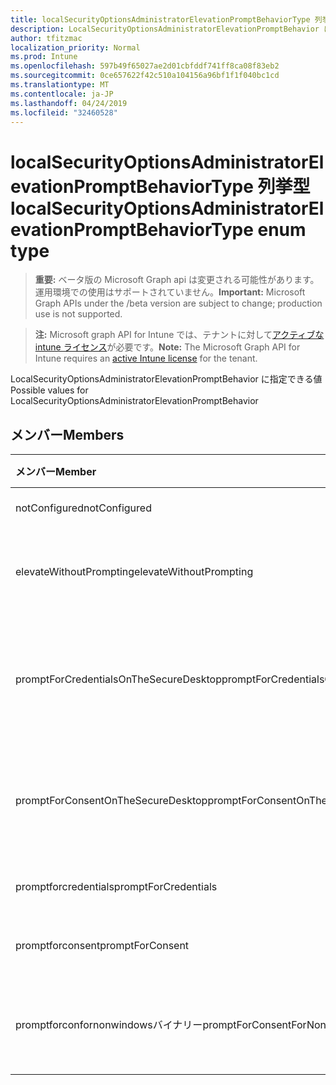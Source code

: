 ```yaml
---
title: localSecurityOptionsAdministratorElevationPromptBehaviorType 列挙型
description: LocalSecurityOptionsAdministratorElevationPromptBehavior に指定できる値
author: tfitzmac
localization_priority: Normal
ms.prod: Intune
ms.openlocfilehash: 597b49f65027ae2d01cbfddf741ff8ca08f83eb2
ms.sourcegitcommit: 0ce657622f42c510a104156a96bf1f1f040bc1cd
ms.translationtype: MT
ms.contentlocale: ja-JP
ms.lasthandoff: 04/24/2019
ms.locfileid: "32460528"
---
```

# <a name="localsecurityoptionsadministratorelevationpromptbehaviortype-enum-type"></a><span data-ttu-id="d1ac2-103">localSecurityOptionsAdministratorElevationPromptBehaviorType 列挙型</span><span class="sxs-lookup"><span data-stu-id="d1ac2-103">localSecurityOptionsAdministratorElevationPromptBehaviorType enum type</span></span>

> <span data-ttu-id="d1ac2-104">**重要:** ベータ版の Microsoft Graph api は変更される可能性があります。運用環境での使用はサポートされていません。</span><span class="sxs-lookup"><span data-stu-id="d1ac2-104">**Important:** Microsoft Graph APIs under the /beta version are subject to change; production use is not supported.</span></span>

> <span data-ttu-id="d1ac2-105">**注:** Microsoft graph API for Intune では、テナントに対して[アクティブな intune ライセンス](https://go.microsoft.com/fwlink/?linkid=839381)が必要です。</span><span class="sxs-lookup"><span data-stu-id="d1ac2-105">**Note:** The Microsoft Graph API for Intune requires an [active Intune license](https://go.microsoft.com/fwlink/?linkid=839381) for the tenant.</span></span>

<span data-ttu-id="d1ac2-106">LocalSecurityOptionsAdministratorElevationPromptBehavior に指定できる値</span><span class="sxs-lookup"><span data-stu-id="d1ac2-106">Possible values for LocalSecurityOptionsAdministratorElevationPromptBehavior</span></span>

## <a name="members"></a><span data-ttu-id="d1ac2-107">メンバー</span><span class="sxs-lookup"><span data-stu-id="d1ac2-107">Members</span></span>
|<span data-ttu-id="d1ac2-108">メンバー</span><span class="sxs-lookup"><span data-stu-id="d1ac2-108">Member</span></span>|<span data-ttu-id="d1ac2-109">値</span><span class="sxs-lookup"><span data-stu-id="d1ac2-109">Value</span></span>|<span data-ttu-id="d1ac2-110">説明</span><span class="sxs-lookup"><span data-stu-id="d1ac2-110">Description</span></span>|
|:---|:---|:---|
|<span data-ttu-id="d1ac2-111">notConfigured</span><span class="sxs-lookup"><span data-stu-id="d1ac2-111">notConfigured</span></span>|<span data-ttu-id="d1ac2-112">.0</span><span class="sxs-lookup"><span data-stu-id="d1ac2-112">0</span></span>|<span data-ttu-id="d1ac2-113">Not Configured</span><span class="sxs-lookup"><span data-stu-id="d1ac2-113">Not Configured</span></span>|
|<span data-ttu-id="d1ac2-114">elevateWithoutPrompting</span><span class="sxs-lookup"><span data-stu-id="d1ac2-114">elevateWithoutPrompting</span></span>|<span data-ttu-id="d1ac2-115">1-d</span><span class="sxs-lookup"><span data-stu-id="d1ac2-115">1</span></span>|<span data-ttu-id="d1ac2-116">メッセージを表示せずに昇格します。</span><span class="sxs-lookup"><span data-stu-id="d1ac2-116">Elevate without prompting.</span></span>|
|<span data-ttu-id="d1ac2-117">promptForCredentialsOnTheSecureDesktop</span><span class="sxs-lookup"><span data-stu-id="d1ac2-117">promptForCredentialsOnTheSecureDesktop</span></span>|<span data-ttu-id="d1ac2-118">pbm-2</span><span class="sxs-lookup"><span data-stu-id="d1ac2-118">2</span></span>|<span data-ttu-id="d1ac2-119">セキュリティで保護されたデスクトップで資格情報の入力を求める</span><span class="sxs-lookup"><span data-stu-id="d1ac2-119">Prompt for credentials on the secure desktop</span></span>|
|<span data-ttu-id="d1ac2-120">promptForConsentOnTheSecureDesktop</span><span class="sxs-lookup"><span data-stu-id="d1ac2-120">promptForConsentOnTheSecureDesktop</span></span>|<span data-ttu-id="d1ac2-121">1/3</span><span class="sxs-lookup"><span data-stu-id="d1ac2-121">3</span></span>|<span data-ttu-id="d1ac2-122">セキュリティで保護されたデスクトップで同意を求める</span><span class="sxs-lookup"><span data-stu-id="d1ac2-122">Prompt for consent on the secure desktop</span></span>|
|<span data-ttu-id="d1ac2-123">promptforcredentials</span><span class="sxs-lookup"><span data-stu-id="d1ac2-123">promptForCredentials</span></span>|<span data-ttu-id="d1ac2-124">2/4</span><span class="sxs-lookup"><span data-stu-id="d1ac2-124">4</span></span>|<span data-ttu-id="d1ac2-125">資格情報の入力を求める</span><span class="sxs-lookup"><span data-stu-id="d1ac2-125">Prompt for credentials</span></span>|
|<span data-ttu-id="d1ac2-126">promptforconsent</span><span class="sxs-lookup"><span data-stu-id="d1ac2-126">promptForConsent</span></span>|<span data-ttu-id="d1ac2-127">5</span><span class="sxs-lookup"><span data-stu-id="d1ac2-127">5</span></span>|<span data-ttu-id="d1ac2-128">同意を求めるメッセージ</span><span class="sxs-lookup"><span data-stu-id="d1ac2-128">Prompt for consent</span></span>|
|<span data-ttu-id="d1ac2-129">promptforconfornonwindowsバイナリー</span><span class="sxs-lookup"><span data-stu-id="d1ac2-129">promptForConsentForNonWindowsBinaries</span></span>|<span data-ttu-id="d1ac2-130">シックス</span><span class="sxs-lookup"><span data-stu-id="d1ac2-130">6</span></span>|<span data-ttu-id="d1ac2-131">Windows 以外のバイナリの同意を求める</span><span class="sxs-lookup"><span data-stu-id="d1ac2-131">Prompt for consent for non-Windows binaries</span></span>|





